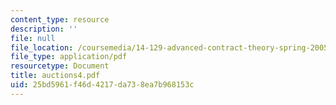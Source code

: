 ```yaml
---
content_type: resource
description: ''
file: null
file_location: /coursemedia/14-129-advanced-contract-theory-spring-2005/25bd5961f46d4217da738ea7b968153c_auctions4.pdf
file_type: application/pdf
resourcetype: Document
title: auctions4.pdf
uid: 25bd5961-f46d-4217-da73-8ea7b968153c
---
```

